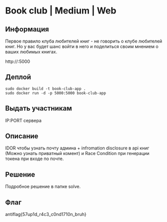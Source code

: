 # Book club | Medium | Web
## Информация
Первое правило клуба любителей книг - не говорить о клубе любителей книг. Но у вас будет шанс войти в него и поделиться своим мнением о ваших любимых книгах.

http://:5000
## Деплой
```
sudo docker build -t book-club-app .
sudo docker run -d -p 5000:5000 book-club-app
```
## Выдать участникам
IP:PORT сервера
## Описание
IDOR чтобы узнать почту админа + infromation disclosure в api книг (Можно узнать приватный комент) и Race Condition при генерации токена при входе по почте.
## Решение
Подробное решение в папке solve.
## Флаг
antiflag{57up1d_r4c3_c0nd1710n_bruh}

